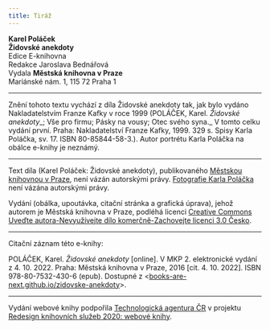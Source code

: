 ```yaml
---
title: Tiráž
---
```


**Karel Poláček**  
**Židovské anekdoty**  
Edice E-knihovna  
Redakce Jaroslava Bednářová  
Vydala **Městská knihovna v Praze**  
Mariánské nám. 1, 115 72 Praha 1  
[^1]: Žaket, pánský slavnostní společenský oblek. _Pozn. red._  
[^2]: Zbohatlík (fr.). _Pozn. red._  
[^3]: Musí reagovat. _Pozn. red._  
[^4]: Doplňující protějšek, objekt (obraz) s protichůdnými vlastnostmi. _Pozn. red._  
[^5]: Písařka. _Pozn. red._  
[^6]: Román F. X. Svobody. _Pozn. red._  
[^7]: Odvolat se, podat stížnost. _Pozn. red._  
V MKP 2. elektronické vydání z 4. 10. 2022.

***

Znění tohoto textu vychází z díla Židovské anekdoty tak, jak bylo vydáno Nakladatelstvím Franze Kafky v roce 1999 (POLÁČEK, Karel. _Židovské anekdoty__; Vše pro firmu; Pásky na vousy; Otec svého syna._ V tomto celku vydání první. Praha: Nakladatelství Franze Kafky, 1999. 329 s. Spisy Karla Poláčka, sv. 17. ISBN 80-85844-58-3.).
Autor portrétu Karla Poláčka na obálce e-knihy je neznámý.

***


Text díla (Karel Poláček: Židovské anekdoty), publikovaného [Městskou knihovnou v Praze](http://www.mlp.cz/), není vázán autorskými právy.
[Fotografie Karla Poláčka](https://cs.wikipedia.org/wiki/Karel_Pol%C3%A1%C4%8Dek#/media/File:Karel_Pol%C3%A1%C4%8Dek_(1892-1945).jpg) není vázána autorskými právy.


Vydání (obálka, upoutávka, citační stránka a grafická úprava), jehož autorem je Městská knihovna v Praze, podléhá licenci [Creative Commons Uveďte autora-Nevyužívejte dílo komerčně-Zachovejte licenci 3.0 Česko](http://creativecommons.org/licenses/by-nc-sa/3.0/cz/).

***

Citační záznam této e-knihy:

POLÁČEK, Karel. _Židovské anekdoty_ \[online\]. V MKP 2. elektronické vydání z 4. 10. 2022. Praha: Městská knihovna v Praze, 2016 \[cit. 4. 10. 2022]. ISBN 978-80-7532-430-6 (epub). Dostupné z <[books-are-next.github.io/zidovske-anekdoty](https://books-are-next.github.io/zidovske-anekdoty/)>.

***

Vydání webové knihy podpořila [Technologická agentura ČR](https://www.tacr.cz/) v projektu [Redesign knihovních služeb 2020: webové knihy](https://starfos.tacr.cz/cs/project/TL04000391).